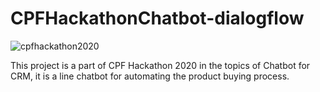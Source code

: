 # CPFHackathonChatbot-dialogflow

<img src="https://i.ibb.co/MnHNnXY/cpfhackathon2020.png" alt="cpfhackathon2020"/>

This project is a part of CPF Hackathon 2020 in the topics of Chatbot for CRM, it is a line chatbot for automating the product buying process.
